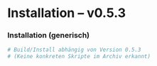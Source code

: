 # Installation – v0.5.3

### Installation (generisch)
```sh
# Build/Install abhängig von Version 0.5.3
# (Keine konkreten Skripte im Archiv erkannt)
```
